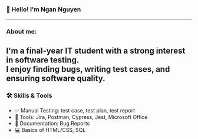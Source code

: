 ### 👋 Hello! I'm Ngan Nguyen
---
### About me:
I'm a final-year IT student with a strong interest in software testing.  
I enjoy finding bugs, writing test cases, and ensuring software quality.
---
### 🛠 Skills & Tools
- ✅ Manual Testing: test case, test plan, test report
- 🧰 Tools: Jira, Postman, Cypress, Jest, Microsoft Office
- 📄 Documentation: Bug Reports
- 💻 Basics of HTML/CSS, SQL
